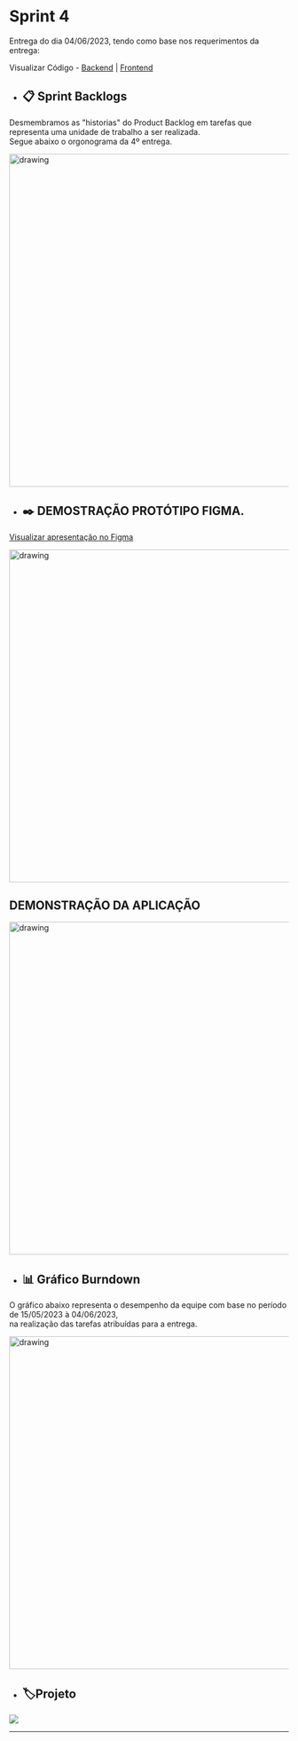 # Sprint 4

Entrega do dia 04/06/2023, tendo como base nos requerimentos da entrega:

Visualizar Código - <a href=''>Backend</a> | <a href=''>Frontend</a>

- ## 📋 Sprint Backlogs

Desmembramos as "historias" do Product Backlog em tarefas que representa uma unidade de trabalho a ser realizada.<br/>Segue abaixo o orgonograma da 4º entrega.  <br/>

<img src=""   alt="drawing" width=600>

- ## ✒️ DEMOSTRAÇÃO PROTÓTIPO FIGMA.

<a href=''>Visualizar apresentação no Figma </a> <br/>

<img src=""   alt="drawing" width=600> <br/>

## DEMONSTRAÇÃO DA APLICAÇÃO

<img src=""   alt="drawing" width=600>

<br />

- ## 📊 Gráfico Burndown

O gráfico abaixo representa o desempenho da equipe com base no período de 15/05/2023 à 04/06/2023,<br/> na realização das tarefas atribuídas para a entrega.

<img src=""   alt="drawing" width=600>

- ## 🏷️Projeto 

[![](https://img.shields.io/badge/GitHub%20Sprint%204%20Version-100000?style=for-the-badge&logo=github&logoColor=white)]()

<hr>
